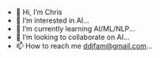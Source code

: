- 👋 Hi, I’m Chris
- 👀 I’m interested in AI...
- 🌱 I’m currently learning AI/ML/NLP...
- 💞️ I’m looking to collaborate on AI...
- 📫 How to reach me ddjfam@gmail.com...

<!---
ddjfam/ddjfam is a ✨ special ✨ repository because its `README.md` (this file) appears on your GitHub profile.
You can click the Preview link to take a look at your changes.
--->
